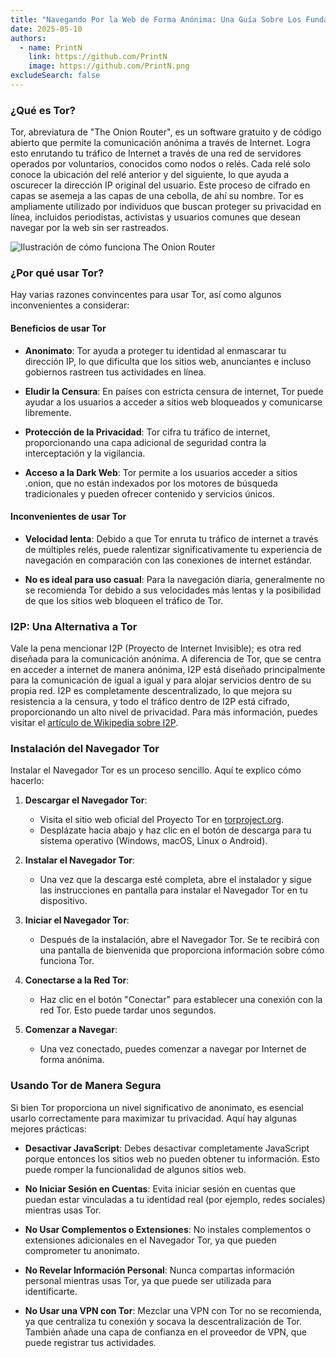 ```yaml
---
title: "Navegando Por la Web de Forma Anónima: Una Guía Sobre Los Fundamentos de Tor"
date: 2025-05-10
authors:
  - name: PrintN
    link: https://github.com/PrintN
    image: https://github.com/PrintN.png
excludeSearch: false
---
```

### ¿Qué es Tor?
Tor, abreviatura de "The Onion Router", es un software gratuito y de código abierto que permite la comunicación anónima a través de Internet. Logra esto enrutando tu tráfico de Internet a través de una red de servidores operados por voluntarios, conocidos como nodos o relés. Cada relé solo conoce la ubicación del relé anterior y del siguiente, lo que ayuda a oscurecer la dirección IP original del usuario. Este proceso de cifrado en capas se asemeja a las capas de una cebolla, de ahí su nombre. Tor es ampliamente utilizado por individuos que buscan proteger su privacidad en línea, incluidos periodistas, activistas y usuarios comunes que desean navegar por la web sin ser rastreados.

![Ilustración de cómo funciona The Onion Router](../../../images/articles/navigating-the-web-anonymously-a-guide-to-tor-basics/how-tor-works.webp)

### ¿Por qué usar Tor?
Hay varias razones convincentes para usar Tor, así como algunos inconvenientes a considerar:

#### Beneficios de usar Tor
- **Anonimato**: Tor ayuda a proteger tu identidad al enmascarar tu dirección IP, lo que dificulta que los sitios web, anunciantes e incluso gobiernos rastreen tus actividades en línea.

- **Eludir la Censura**: En países con estricta censura de internet, Tor puede ayudar a los usuarios a acceder a sitios web bloqueados y comunicarse libremente.

- **Protección de la Privacidad**: Tor cifra tu tráfico de internet, proporcionando una capa adicional de seguridad contra la interceptación y la vigilancia.

- **Acceso a la Dark Web**: Tor permite a los usuarios acceder a sitios .onion, que no están indexados por los motores de búsqueda tradicionales y pueden ofrecer contenido y servicios únicos.

#### Inconvenientes de usar Tor
- **Velocidad lenta**: Debido a que Tor enruta tu tráfico de internet a través de múltiples relés, puede ralentizar significativamente tu experiencia de navegación en comparación con las conexiones de internet estándar.

- **No es ideal para uso casual**: Para la navegación diaria, generalmente no se recomienda Tor debido a sus velocidades más lentas y la posibilidad de que los sitios web bloqueen el tráfico de Tor.

### I2P: Una Alternativa a Tor
Vale la pena mencionar I2P (Proyecto de Internet Invisible); es otra red diseñada para la comunicación anónima. A diferencia de Tor, que se centra en acceder a internet de manera anónima, I2P está diseñado principalmente para la comunicación de igual a igual y para alojar servicios dentro de su propia red. I2P es completamente descentralizado, lo que mejora su resistencia a la censura, y todo el tráfico dentro de I2P está cifrado, proporcionando un alto nivel de privacidad. Para más información, puedes visitar el [artículo de Wikipedia sobre I2P](https://en.wikipedia.org/wiki/I2P).

### Instalación del Navegador Tor
Instalar el Navegador Tor es un proceso sencillo. Aquí te explico cómo hacerlo:
1. **Descargar el Navegador Tor**:
   - Visita el sitio web oficial del Proyecto Tor en [torproject.org](https://www.torproject.org/download/).
   - Desplázate hacia abajo y haz clic en el botón de descarga para tu sistema operativo (Windows, macOS, Linux o Android).

2. **Instalar el Navegador Tor**:
   - Una vez que la descarga esté completa, abre el instalador y sigue las instrucciones en pantalla para instalar el Navegador Tor en tu dispositivo.

3. **Iniciar el Navegador Tor**:
   - Después de la instalación, abre el Navegador Tor. Se te recibirá con una pantalla de bienvenida que proporciona información sobre cómo funciona Tor.

4. **Conectarse a la Red Tor**:
   - Haz clic en el botón "Conectar" para establecer una conexión con la red Tor. Esto puede tardar unos segundos.

5. **Comenzar a Navegar**:
   - Una vez conectado, puedes comenzar a navegar por Internet de forma anónima.

### Usando Tor de Manera Segura
Si bien Tor proporciona un nivel significativo de anonimato, es esencial usarlo correctamente para maximizar tu privacidad. Aquí hay algunas mejores prácticas:
- **Desactivar JavaScript**: Debes desactivar completamente JavaScript porque entonces los sitios web no pueden obtener tu información. Esto puede romper la funcionalidad de algunos sitios web.

- **No Iniciar Sesión en Cuentas**: Evita iniciar sesión en cuentas que puedan estar vinculadas a tu identidad real (por ejemplo, redes sociales) mientras usas Tor.

- **No Usar Complementos o Extensiones**: No instales complementos o extensiones adicionales en el Navegador Tor, ya que pueden comprometer tu anonimato.

- **No Revelar Información Personal**: Nunca compartas información personal mientras usas Tor, ya que puede ser utilizada para identificarte.

- **No Usar una VPN con Tor**: Mezclar una VPN con Tor no se recomienda, ya que centraliza tu conexión y socava la descentralización de Tor. También añade una capa de confianza en el proveedor de VPN, que puede registrar tus actividades.